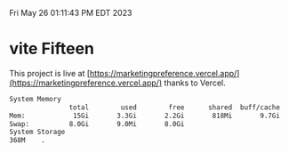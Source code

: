 Fri May 26 01:11:43 PM EDT 2023

# vite Fifteen


This project is live at [https://marketingpreference.vercel.app/](https://marketingpreference.vercel.app/) thanks to Vercel.

```bash
System Memory
               total        used        free      shared  buff/cache   available
Mem:            15Gi       3.3Gi       2.2Gi       818Mi       9.7Gi        10Gi
Swap:          8.0Gi       9.0Mi       8.0Gi
System Storage
368M	.
```
```bash
